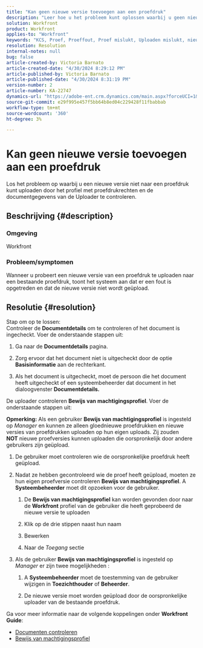 ```yaml
---
title: "Kan geen nieuwe versie toevoegen aan een proefdruk"
description: "Leer hoe u het probleem kunt oplossen waarbij u geen nieuwe versie van een proefdruk kunt uploaden."
solution: Workfront
product: Workfront
applies-to: "Workfront"
keywords: "KCS, Proef, Proeffout, Proef mislukt, Uploaden mislukt, nieuwe versie, Workfront"
resolution: Resolution
internal-notes: null
bug: false
article-created-by: Victoria Barnato
article-created-date: "4/30/2024 8:29:12 PM"
article-published-by: Victoria Barnato
article-published-date: "4/30/2024 8:31:19 PM"
version-number: 2
article-number: KA-22747
dynamics-url: "https://adobe-ent.crm.dynamics.com/main.aspx?forceUCI=1&pagetype=entityrecord&etn=knowledgearticle&id=63f75048-3007-ef11-9f8a-6045bd0a08d9"
source-git-commit: e29f995e457f5bb64b8ed04c229428f11fbabbab
workflow-type: tm+mt
source-wordcount: '360'
ht-degree: 3%

---
```


# Kan geen nieuwe versie toevoegen aan een proefdruk


Los het probleem op waarbij u een nieuwe versie niet naar een proefdruk kunt uploaden door het profiel met proefdrukrechten en de documentgegevens van de Uploader te controleren.

## Beschrijving {#description}


### <b>Omgeving</b>

Workfront



### <b>Probleem/symptomen</b>

Wanneer u probeert een nieuwe versie van een proefdruk te uploaden naar een bestaande proefdruk, toont het systeem aan dat er een fout is opgetreden en dat de nieuwe versie niet wordt geüpload.


## Resolutie {#resolution}

Stap om op te lossen:<br>
Controleer de <b>Documentdetails</b> om te controleren of het document is ingecheckt. Voer de onderstaande stappen uit:

1. Ga naar de <b>Documentdetails</b> pagina.


2. Zorg ervoor dat het document niet is uitgecheckt door de optie <b>Basisinformatie</b> aan de rechterkant.


3. Als het document is uitgecheckt, moet de persoon die het document heeft uitgecheckt of een systeembeheerder dat document in het dialoogvenster <b>Documentdetails.</b>




De uploader controleren <b>Bewijs van machtigingsprofiel</b>. Voer de onderstaande stappen uit:

<b>Opmerking:</b> Als een gebruiker <b>Bewijs van machtigingsprofiel</b> is ingesteld op *Manager* en kunnen ze alleen gloednieuwe proefdrukken en nieuwe versies van proefdrukken uploaden op hun eigen uploads. Zij zouden <b>NOT</b> nieuwe proefversies kunnen uploaden die oorspronkelijk door andere gebruikers zijn geüpload.

1. De gebruiker moet controleren wie de oorspronkelijke proefdruk heeft geüpload.


2. Nadat ze hebben gecontroleerd wie de proef heeft geüpload, moeten ze hun eigen proefversie controleren <b>Bewijs van machtigingsprofiel</b>. A <b>Systeembeheerder</b> moet dit opzoeken voor de gebruiker.

   1. De <b>Bewijs van machtigingsprofiel</b> kan worden gevonden door naar de <b>Workfront</b> profiel van de gebruiker die heeft geprobeerd de nieuwe versie te uploaden


   2. Klik op de drie stippen naast hun naam


   3. Bewerken


   4. Naar de *Toegang* sectie


3. Als de gebruiker <b>Bewijs van machtigingsprofiel</b> is ingesteld op *Manager* er zijn twee mogelijkheden :

   1. A <b>Systeembeheerder</b> moet de toestemming van de gebruiker wijzigen in <b>Toezichthouder</b> of <b>Beheerder</b>.


   2. De nieuwe versie moet worden geüpload door de oorspronkelijke uploader van de bestaande proefdruk.




Ga voor meer informatie naar de volgende koppelingen onder <b>Workfront Guide</b>:

- [Documenten controleren](https://experienceleague.adobe.com/docs/workfront/using/documents/manage-documents/check-out-documents.html)
- [Bewijs van machtigingsprofiel](https://experienceleague.adobe.com/docs/workfront/using/review-and-approve-work/proofing/proofing-overview/permission-profiles.html)


